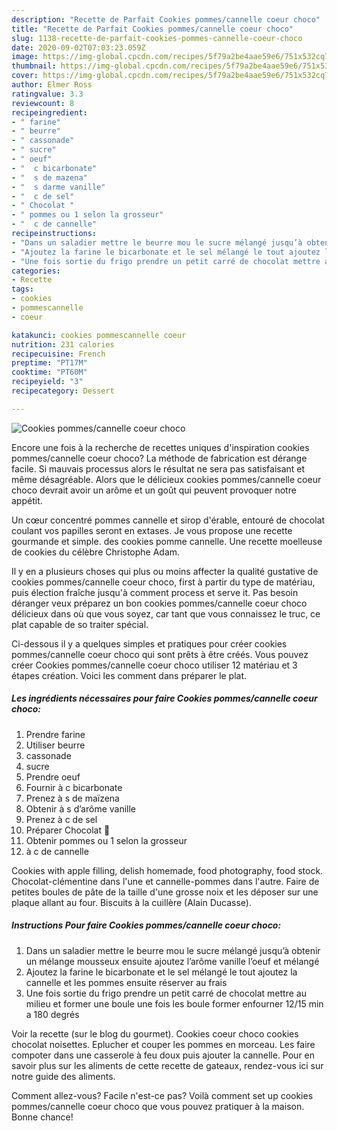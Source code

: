 ```yaml
---
description: "Recette de Parfait Cookies pommes/cannelle coeur choco"
title: "Recette de Parfait Cookies pommes/cannelle coeur choco"
slug: 1138-recette-de-parfait-cookies-pommes-cannelle-coeur-choco
date: 2020-09-02T07:03:23.059Z
image: https://img-global.cpcdn.com/recipes/5f79a2be4aae59e6/751x532cq70/cookies-pommescannelle-coeur-choco-photo-principale-de-la-recette.jpg
thumbnail: https://img-global.cpcdn.com/recipes/5f79a2be4aae59e6/751x532cq70/cookies-pommescannelle-coeur-choco-photo-principale-de-la-recette.jpg
cover: https://img-global.cpcdn.com/recipes/5f79a2be4aae59e6/751x532cq70/cookies-pommescannelle-coeur-choco-photo-principale-de-la-recette.jpg
author: Elmer Ross
ratingvalue: 3.3
reviewcount: 8
recipeingredient:
- " farine"
- " beurre"
- " cassonade"
- " sucre"
- " oeuf"
- "  c bicarbonate"
- "  s de mazena"
- "  s darme vanille"
- "  c de sel"
- " Chocolat "
- " pommes ou 1 selon la grosseur"
- "  c de cannelle"
recipeinstructions:
- "Dans un saladier mettre le beurre mou le sucre mélangé jusqu’à obtenir un mélange mousseux ensuite ajoutez l’arôme vanille l’oeuf et mélangé"
- "Ajoutez la farine le bicarbonate et le sel mélangé le tout ajoutez la cannelle et les pommes ensuite réserver au frais"
- "Une fois sortie du frigo prendre un petit carré de chocolat mettre au milieu et former une boule une fois les boule former enfourner 12/15 min a 180 degrés"
categories:
- Recette
tags:
- cookies
- pommescannelle
- coeur

katakunci: cookies pommescannelle coeur 
nutrition: 231 calories
recipecuisine: French
preptime: "PT17M"
cooktime: "PT60M"
recipeyield: "3"
recipecategory: Dessert

---
```



![Cookies pommes/cannelle coeur choco](https://img-global.cpcdn.com/recipes/5f79a2be4aae59e6/751x532cq70/cookies-pommescannelle-coeur-choco-photo-principale-de-la-recette.jpg)

Encore une fois à la recherche de recettes uniques d'inspiration cookies pommes/cannelle coeur choco? La méthode de fabrication est dérange facile. Si mauvais processus alors le résultat ne sera pas satisfaisant et même désagréable. Alors que le délicieux cookies pommes/cannelle coeur choco devrait avoir un arôme et un goût qui peuvent provoquer notre appétit.

Un cœur concentré pommes cannelle et sirop d&#39;érable, entouré de chocolat coulant vos papilles seront en extases. Je vous propose une recette gourmande et simple. des cookies pomme cannelle. Une recette moelleuse de cookies du célèbre Christophe Adam.

Il y en a plusieurs choses qui plus ou moins affecter la qualité gustative de cookies pommes/cannelle coeur choco, first à partir du type de matériau, puis élection fraîche jusqu'à comment process et serve it. Pas besoin déranger veux préparez un bon cookies pommes/cannelle coeur choco délicieux dans où que vous soyez, car tant que vous connaissez le truc, ce plat capable de so traiter spécial.


Ci-dessous il y a quelques simples et pratiques pour créer cookies pommes/cannelle coeur choco qui sont prêts à être créés. Vous pouvez créer Cookies pommes/cannelle coeur choco utiliser 12 matériau et 3 étapes création. Voici les comment dans préparer le plat.

<!--inarticleads1-->

##### Les ingrédients nécessaires pour faire Cookies pommes/cannelle coeur choco:

1. Prendre  farine
1. Utiliser  beurre
1.   cassonade
1.   sucre
1. Prendre  oeuf
1. Fournir  à c bicarbonate
1. Prenez  à s de maïzena
1. Obtenir  à s d’arôme vanille
1. Prenez  à c de sel
1. Préparer  Chocolat 🍫
1. Obtenir  pommes ou 1 selon la grosseur
1.   à c de cannelle


Cookies with apple filling, delish homemade, food photography, food stock. Chocolat-clémentine dans l&#39;une et cannelle-pommes dans l&#39;autre. Faire de petites boules de pâte de la taille d&#39;une grosse noix et les déposer sur une plaque allant au four. Biscuits à la cuillère (Alain Ducasse). 

<!--inarticleads2-->

##### Instructions Pour faire Cookies pommes/cannelle coeur choco:

1. Dans un saladier mettre le beurre mou le sucre mélangé jusqu’à obtenir un mélange mousseux ensuite ajoutez l’arôme vanille l’oeuf et mélangé
1. Ajoutez la farine le bicarbonate et le sel mélangé le tout ajoutez la cannelle et les pommes ensuite réserver au frais
1. Une fois sortie du frigo prendre un petit carré de chocolat mettre au milieu et former une boule une fois les boule former enfourner 12/15 min a 180 degrés


Voir la recette (sur le blog du gourmet). Cookies coeur choco cookies chocolat noisettes. Eplucher et couper les pommes en morceau. Les faire compoter dans une casserole à feu doux puis ajouter la cannelle. Pour en savoir plus sur les aliments de cette recette de gateaux, rendez-vous ici sur notre guide des aliments. 


Comment allez-vous? Facile n'est-ce pas? Voilà comment set up cookies pommes/cannelle coeur choco que vous pouvez pratiquer à la maison. Bonne chance!
